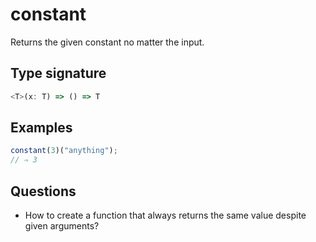 # constant

Returns the given constant no matter the input.

## Type signature

<!-- prettier-ignore-start -->
```typescript
<T>(x: T) => () => T
```
<!-- prettier-ignore-end -->

## Examples

<!-- prettier-ignore-start -->
```javascript
constant(3)("anything");
// ⇒ 3
```
<!-- prettier-ignore-end -->

## Questions

- How to create a function that always returns the same value despite given arguments?

